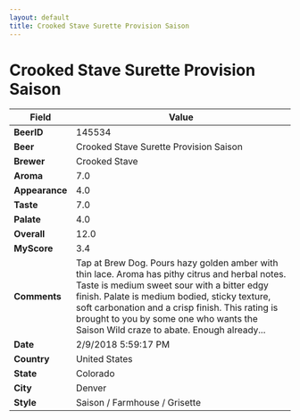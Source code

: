 ```yaml
---
layout: default
title: Crooked Stave Surette Provision Saison
---
```


# Crooked Stave Surette Provision Saison

| Field         | Value     |
|---------------|-----------|
| **BeerID** | 145534 |
| **Beer** | Crooked Stave Surette Provision Saison |
| **Brewer** | Crooked Stave |
| **Aroma** | 7.0 |
| **Appearance** | 4.0 |
| **Taste** | 7.0 |
| **Palate** | 4.0 |
| **Overall** | 12.0 |
| **MyScore** | 3.4 |
| **Comments** | Tap at Brew Dog. Pours hazy golden amber with thin lace. Aroma has pithy citrus and herbal notes. Taste is medium sweet sour with a bitter edgy finish. Palate is medium bodied, sticky texture, soft carbonation and a crisp finish. This rating is brought to you by some one who wants the Saison Wild craze to abate. Enough already... |
| **Date** | 2/9/2018 5:59:17 PM |
| **Country** | United States |
| **State** | Colorado |
| **City** | Denver |
| **Style** | Saison / Farmhouse / Grisette |

